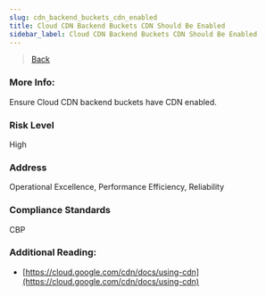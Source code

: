 ```yaml
---
slug: cdn_backend_buckets_cdn_enabled
title: Cloud CDN Backend Buckets CDN Should Be Enabled
sidebar_label: Cloud CDN Backend Buckets CDN Should Be Enabled
---
```

> [Back](../../gcpcdnmonitoring)

### More Info:
Ensure Cloud CDN backend buckets have CDN enabled.

### Risk Level
High

### Address
Operational Excellence, Performance Efficiency, Reliability

### Compliance Standards
CBP

### Additional Reading:
- [https://cloud.google.com/cdn/docs/using-cdn](https://cloud.google.com/cdn/docs/using-cdn) 
